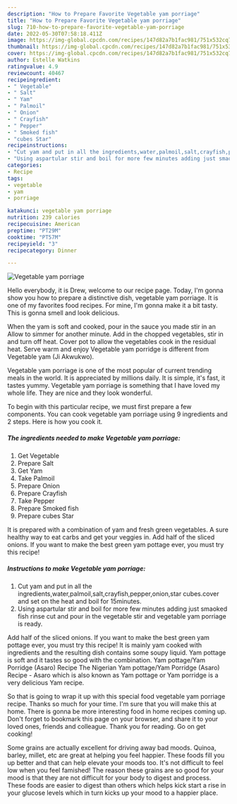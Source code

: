 ```yaml
---
description: "How to Prepare Favorite Vegetable yam porriage"
title: "How to Prepare Favorite Vegetable yam porriage"
slug: 710-how-to-prepare-favorite-vegetable-yam-porriage
date: 2022-05-30T07:58:18.411Z
image: https://img-global.cpcdn.com/recipes/147d82a7b1fac981/751x532cq70/vegetable-yam-porriage-recipe-main-photo.jpg
thumbnail: https://img-global.cpcdn.com/recipes/147d82a7b1fac981/751x532cq70/vegetable-yam-porriage-recipe-main-photo.jpg
cover: https://img-global.cpcdn.com/recipes/147d82a7b1fac981/751x532cq70/vegetable-yam-porriage-recipe-main-photo.jpg
author: Estelle Watkins
ratingvalue: 4.9
reviewcount: 40467
recipeingredient:
- " Vegetable"
- " Salt"
- " Yam"
- " Palmoil"
- " Onion"
- " Crayfish"
- " Pepper"
- " Smoked fish"
- "cubes Star"
recipeinstructions:
- "Cut yam and put in all the ingredients,water,palmoil,salt,crayfish,pepper,onion,star cubes.cover and set on the heat and boil for 15minutes."
- "Using aspartular stir and boil for more few minutes adding just smaoked fish rinse cut and pour in the vegetable stir and vegetable yam porriage is ready."
categories:
- Recipe
tags:
- vegetable
- yam
- porriage

katakunci: vegetable yam porriage 
nutrition: 239 calories
recipecuisine: American
preptime: "PT29M"
cooktime: "PT57M"
recipeyield: "3"
recipecategory: Dinner

---
```



![Vegetable yam porriage](https://img-global.cpcdn.com/recipes/147d82a7b1fac981/751x532cq70/vegetable-yam-porriage-recipe-main-photo.jpg)

Hello everybody, it is Drew, welcome to our recipe page. Today, I'm gonna show you how to prepare a distinctive dish, vegetable yam porriage. It is one of my favorites food recipes. For mine, I'm gonna make it a bit tasty. This is gonna smell and look delicious.

When the yam is soft and cooked, pour in the sauce you made stir in an Allow to simmer for another minute. Add in the chopped vegetables, stir in and turn off heat. Cover pot to allow the vegetables cook in the residual heat. Serve warm and enjoy Vegetable yam porridge is different from Vegetable yam (Ji Akwukwo).

Vegetable yam porriage is one of the most popular of current trending meals in the world. It is appreciated by millions daily. It is simple, it's fast, it tastes yummy. Vegetable yam porriage is something that I have loved my whole life. They are nice and they look wonderful.


To begin with this particular recipe, we must first prepare a few components. You can cook vegetable yam porriage using 9 ingredients and 2 steps. Here is how you cook it.

<!--inarticleads1-->

##### The ingredients needed to make Vegetable yam porriage:

1. Get  Vegetable
1. Prepare  Salt
1. Get  Yam
1. Take  Palmoil
1. Prepare  Onion
1. Prepare  Crayfish
1. Take  Pepper
1. Prepare  Smoked fish
1. Prepare cubes Star


It is prepared with a combination of yam and fresh green vegetables. A sure healthy way to eat carbs and get your veggies in. Add half of the sliced onions. If you want to make the best green yam pottage ever, you must try this recipe! 

<!--inarticleads2-->

##### Instructions to make Vegetable yam porriage:

1. Cut yam and put in all the ingredients,water,palmoil,salt,crayfish,pepper,onion,star cubes.cover and set on the heat and boil for 15minutes.
1. Using aspartular stir and boil for more few minutes adding just smaoked fish rinse cut and pour in the vegetable stir and vegetable yam porriage is ready.


Add half of the sliced onions. If you want to make the best green yam pottage ever, you must try this recipe! It is mainly yam cooked with ingredients and the resulting dish contains some soupy liquid. Yam pottage is soft and it tastes so good with the combination. Yam pottage/Yam Porridge (Asaro) Recipe The Nigerian Yam pottage/Yam Porridge (Asaro) Recipe - Asaro which is also known as Yam pottage or Yam porridge is a very delicious Yam recipe. 

So that is going to wrap it up with this special food vegetable yam porriage recipe. Thanks so much for your time. I'm sure that you will make this at home. There is gonna be more interesting food in home recipes coming up. Don't forget to bookmark this page on your browser, and share it to your loved ones, friends and colleague. Thank you for reading. Go on get cooking!

Some grains are actually excellent for driving away bad moods. Quinoa, barley, millet, etc are great at helping you feel happier. These foods fill you up better and that can help elevate your moods too. It's not difficult to feel low when you feel famished! The reason these grains are so good for your mood is that they are not difficult for your body to digest and process. These foods are easier to digest than others which helps kick start a rise in your glucose levels which in turn kicks up your mood to a happier place.
